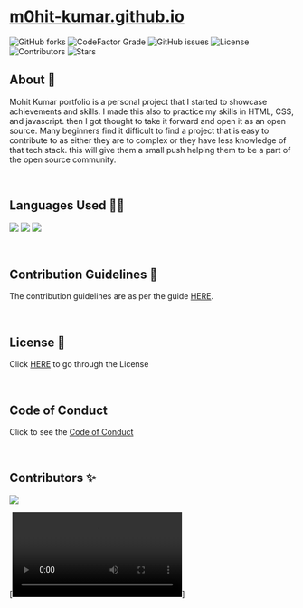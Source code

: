 # [m0hit-kumar.github.io](https://m0hit-kumar.github.io)
 ![GitHub forks](https://img.shields.io/github/forks/m0hit-kumar/m0hit-kumar.github.io?label=Forks&style=for-the-badge) 
 ![CodeFactor Grade](https://img.shields.io/codefactor/grade/github/m0hit-kumar/m0hit-kumar.github.io?style=for-the-badge) ![GitHub issues](https://img.shields.io/github/issues/m0hit-kumar/m0hit-kumar.github.io?style=for-the-badge) ![License](https://img.shields.io/github/license/m0hit-kumar/m0hit-kumar.github.io?style=for-the-badge)
 ![Contributors](https://img.shields.io/github/contributors/m0hit-kumar/m0hit-kumar.github.io?label=Contributors&style=for-the-badge)
 ![Stars](https://img.shields.io/github/stars/m0hit-kumar/m0hit-kumar.github.io?style=for-the-badge)



 
## About 📝
Mohit Kumar portfolio is a personal project that I started to showcase achievements and skills. I made this also to practice my skills in HTML, CSS, and javascript. then I got thought to take it forward and open it as an open source. Many beginners find it difficult to find a project that is easy to contribute to as either they are to complex or they have less knowledge of that tech stack. this will give them a small push helping them to be a part of the open source community.


<br>



## Languages Used 👨‍💻
<p>
  <img src="https://img.shields.io/badge/html5-%23E34F26.svg?style=for-the-badge&logo=html5&logoColor=white" />
  <img src="https://img.shields.io/badge/css3-%231572B6.svg?style=for-the-badge&logo=css3&logoColor=white" />
  <img src="https://img.shields.io/badge/js-339933?style=for-the-badge&logo=nodedotjs&logoColor=white" />
</p>



<br>


## Contribution Guidelines 🧾
The contribution guidelines are as per the guide [HERE](https://github.com/m0hit-kumar/m0hit-kumar.github.io/blob/main/CONTRIBUTING.md).


<br>


## License 📑
Click [HERE](https://github.com/m0hit-kumar/m0hit-kumar.github.io/blob/main/License.md) to go through the License


<br>


## Code of Conduct

Click to see the [Code of Conduct](https://github.com/m0hit-kumar/m0hit-kumar.github.io/blob/main/CODE_OF_CONDUCT.md)



<br>


## Contributors ✨

<a href="https://github.com/m0hit-kumar/m0hit-kumar.github.io/graphs/contributors">
  <img src="https://contrib.rocks/image?repo=m0hit-kumar/m0hit-kumar.github.io" />
</a>

  
[![Watch the video]( https://github.com/tanisha12j/m0hit-kumar.github.io/blob/master/Screencast%20from%2029-10-22%2008_00_42%20PM%20IST.webm)]
 

